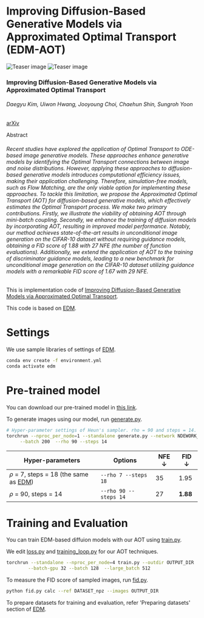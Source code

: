 # Improving Diffusion-Based Generative Models via Approximated Optimal Transport \(EDM-AOT\)
![Teaser image](./docs/tangent_edm.jpg)
![Teaser image](./docs/tangent_aot.jpg)
### Improving Diffusion-Based Generative Models via Approximated Optimal Transport

###### Daegyu Kim, Uiwon Hwang, Jooyoung Choi, Chaehun Shin, Sungroh Yoon
[arXiv]()

Abstract
###### *Recent studies have explored the application of Optimal Transport to ODE-based image generative models. These approaches enhance generative models by identifying the Optimal Transport connections between image and noise distributions. However, applying these approaches to diffusion-based generative models introduces computational efficiency issues, making their application challenging. Therefore, simulation-free models, such as Flow Matching, are the only viable option for implementing these approaches. To tackle this limitation, we propose the Approximated Optimal Transport (AOT) for diffusion-based generative models, which effectively estimates the Optimal Transport process. We make two primary contributions. Firstly, we illustrate the viability of obtaining AOT through mini-batch coupling. Secondly, we enhance the training of diffusion models by incorporating AOT, resulting in improved model performance. Notably, our method achieves state-of-the-art results in unconditional image generation on the CIFAR-10 dataset without requiring guidance models, obtaining a FID score of 1.88 with 27 NFE (the number of function evaluations). Additionally, we extend the application of AOT to the training of discriminator guidance models, leading to a new benchmark for unconditional image generation on the CIFAR-10 dataset utilizing guidance models with a remarkable FID score of 1.67 with 29 NFE.*

This is implementation code of [Improving Diffusion-Based Generative Models via Approximated Optimal Transport]().

This code is based on [EDM](https://github.com/NVlabs/edm).

# Settings

We use sample libraries of settings of [EDM](https://github.com/NVlabs/edm).

```.bash
conda env create -f environment.yml
conda activate edm
```
# Pre-trained model

You can download our pre-trained model in [this link](https://drive.google.com/file/d/1y-79-IKw15BaCHJRznC8fUKQ9lQR2I_M/view?usp=sharing).

To generate images using our model, run [generate.py](https://github.com/large-scale-kim/EDM-AOT/blob/main/generate.py).
```.bash
# Hyper-parameter settings of Heun's sampler. rho = 90 and steps = 14.
torchrun --nproc_per_node=1 --standalone generate.py --network NDEWORK_DIR --seeds 0-49999 --outdir OUTPUT_DIR --subdirs \
     --batch 200  --rho 90 --steps 14
```

|Hyper-parameters| Options | NFE $\downarrow$ | FID $\downarrow$|
|-|-|-|-|
|$\rho$ = 7, steps = 18 \(the same as [EDM](https://github.com/NVlabs/edm)\) |```--rho 7 --steps 18 ``` | 35| 1.95 |
|$\rho$ = 90, steps = 14  |``` --rho 90 --steps 14 ```| 27|**1.88** |

# Training and Evaluation

You can train EDM-based diffuion models with our AOT using [train.py](https://github.com/large-scale-kim/EDM-AOT/blob/main/train.py).

We edit [loss.py](https://github.com/large-scale-kim/EDM-AOT/blob/main/training/loss.py) and [training_loop.py](https://github.com/large-scale-kim/EDM-AOT/blob/main/training/training_loop.py) for our AOT techniques.
```.bash
torchrun --standalone --nproc_per_node=4 train.py --outdir OUTPUT_DIR  --data DATASET  --cond 0 --arch ncsnpp \
        --batch-gpu 32 --batch 128  --large_batch 512
```

To measure the FID score of sampled images, run [fid.py](https://github.com/large-scale-kim/EDM-AOT/blob/main/fid.py).
```.bash
python fid.py calc --ref DATASET_npz --images OUTPUT_DIR
```
To prepare datasets for training and evaluation, refer 'Preparing datasets' section of [EDM](https://github.com/NVlabs/edm#preparing-datasets).

